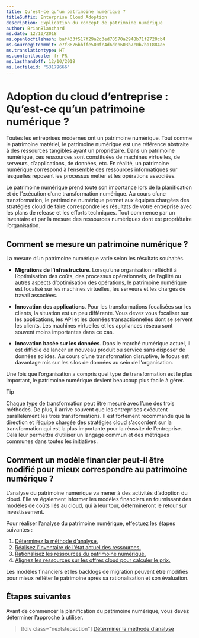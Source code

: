 ```yaml
---
title: Qu’est-ce qu’un patrimoine numérique ?
titleSuffix: Enterprise Cloud Adoption
description: Explication du concept de patrimoine numérique
author: BrianBlanchard
ms.date: 12/10/2018
ms.openlocfilehash: baf433f517f29a2c3ed70570a2948b71f2720cb4
ms.sourcegitcommit: e7f8676bbffe500fc4d6deb603b7c0b7ba1884a6
ms.translationtype: HT
ms.contentlocale: fr-FR
ms.lasthandoff: 12/10/2018
ms.locfileid: "53179666"
---
```

# <a name="enterprise-cloud-adoption-what-is-a-digital-estate"></a>Adoption du cloud d’entreprise : Qu’est-ce qu’un patrimoine numérique ?

Toutes les entreprises modernes ont un patrimoine numérique. Tout comme le patrimoine matériel, le patrimoine numérique est une référence abstraite à des ressources tangibles ayant un propriétaire. Dans un patrimoine numérique, ces ressources sont constituées de machines virtuelles, de serveurs, d’applications, de données, etc. En réalité, un patrimoine numérique correspond à l’ensemble des ressources informatiques sur lesquelles reposent les processus métier et les opérations associées.

Le patrimoine numérique prend toute son importance lors de la planification et de l’exécution d’une transformation numérique. Au cours d’une transformation, le patrimoine numérique permet aux équipes chargées des stratégies cloud de faire correspondre les résultats de votre entreprise avec les plans de release et les efforts techniques. Tout commence par un inventaire et par la mesure des ressources numériques dont est propriétaire l’organisation.

## <a name="how-can-a-digital-estate-be-measured"></a>Comment se mesure un patrimoine numérique ?

La mesure d’un patrimoine numérique varie selon les résultats souhaités.

- **Migrations de l’infrastructure**. Lorsqu’une organisation réfléchit à l’optimisation des coûts, des processus opérationnels, de l’agilité ou autres aspects d’optimisation des opérations, le patrimoine numérique est focalisé sur les machines virtuelles, les serveurs et les charges de travail associées.

- **Innovation des applications**. Pour les transformations focalisées sur les clients, la situation est un peu différente. Vous devez vous focaliser sur les applications, les API et les données transactionnelles dont se servent les clients. Les machines virtuelles et les appliances réseau sont souvent moins importantes dans ce cas.

- **Innovation basée sur les données**. Dans le marché numérique actuel, il est difficile de lancer un nouveau produit ou service sans disposer de données solides. Au cours d’une transformation disruptive, le focus est davantage mis sur les silos de données au sein de l’organisation.

Une fois que l’organisation a compris quel type de transformation est le plus important, le patrimoine numérique devient beaucoup plus facile à gérer.

> [!TIP]
> Chaque type de transformation peut être mesuré avec l’une des trois méthodes. De plus, il arrive souvent que les entreprises exécutent parallèlement les trois transformations. Il est fortement recommandé que la direction et l’équipe chargée des stratégies cloud s’accordent sur la transformation qui est la plus importante pour la réussite de l’entreprise. Cela leur permettra d’utiliser un langage commun et des métriques communes dans toutes les initiatives.

## <a name="how-can-a-financial-model-be-updated-to-reflect-the-digital-estate"></a>Comment un modèle financier peut-il être modifié pour mieux correspondre au patrimoine numérique ?

L’analyse du patrimoine numérique va mener à des activités d’adoption du cloud. Elle va également informer les modèles financiers en fournissant des modèles de coûts liés au cloud, qui à leur tour, détermineront le retour sur investissement.

Pour réaliser l’analyse du patrimoine numérique, effectuez les étapes suivantes :

1. [Déterminez la méthode d’analyse.](approach.md)
1. [Réalisez l’inventaire de l’état actuel des ressources.](inventory.md)
1. [Rationalisez les ressources du patrimoine numérique.](rationalize.md)
1. [Alignez les ressources sur les offres cloud pour calculer le prix.](calculate.md)

Les modèles financiers et les backlogs de migration peuvent être modifiés pour mieux refléter le patrimoine après sa rationalisation et son évaluation.

## <a name="next-steps"></a>Étapes suivantes

Avant de commencer la planification du patrimoine numérique, vous devez déterminer l’approche à utiliser.

> [!div class="nextstepaction"]
> [Déterminer la méthode d’analyse](approach.md)